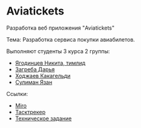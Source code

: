 # Aviatickets
Разработка веб приложения "Aviatickets"

Тема:
Разработка сервиса покупки авиабилетов.

Выполняют студенты 3 курса 2 группы:
<ul>
  <li> <a href="https://vk.com/happyer29">Ягодинцев Никита, тимлид</a> </li>
  <li> <a href="https://vk.com/d.dasshh">Загреба Дарья</a> </li>
  <li> <a href="https://vk.com/id625668995">Ходжаев Какагельди</a> </li>
  <li> <a href="https://vk.com/yazan.soliman">Сулиман Язан</a> </li>
</ul>

Ссылки:
<ul>
  <li> <a href="https://miro.com/app/board/uXjVPgl3wTo=">Miro</a> </li>
  <li> <a href="https://zagreba.youtrack.cloud/agiles/141-3/current">Тасктрекер</a> </li>
  <li> <a href="https://docs.google.com/document/d/1yOEgS4BiW5rUPwgt6yw1k3NZLn7aF7Mj/edit">Техническое задание</a> </li>
</ul>

